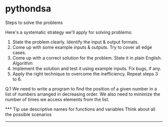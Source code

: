 # pythondsa

Steps to solve the problems

Here's a systematic strategy we'll apply for solving problems:

1. State the problem clearly. Identify the input & output formats.
2. Come up with some example inputs & outputs. Try to cover all edge cases.
3. Come up with a correct solution for the problem. State it in plain English. Algorithm
4. Implement the solution and test it using example inputs. Fix bugs, if any.
5. Apply the right technique to overcome the inefficiency. Repeat steps 3 to 6.

Q.1
We need to write a program to find the position of a given number in a list of numbers arranged in decreasing order. We also need to minimize the number of times we access elements from the list.

\*\*\* Tip
use descriptive names for functions and variables
Think about all the possible scenarios

---



